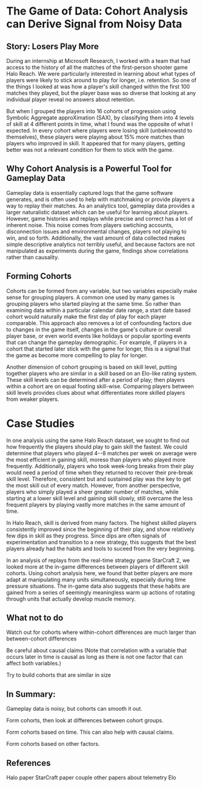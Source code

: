 # The Game of Data: Cohort Analysis can Derive Signal from Noisy Data

## Story: Losers Play More

During an internship at Microsoft Research, I worked with a team that had access to the history of all the matches of the first-person shooter game Halo Reach. We were particularly interested in learning about what types of players were likely to stick around to play for longer, i.e. retention. So one of the things I looked at was how a player's skill changed within the first 100 matches they played, but the player base was so diverse that looking at any individual player reveal no answers about retention.

But when I grouped the players into 16 cohorts of progression using Symbolic Aggregate approXimation (SAX), by classifying them into 4 levels of skill at 4 different points in time, what I found was the opposite of what I expected. In every cohort where players were losing skill (unbeknowstd to themselves), these players were playing about 15% more matches than players who improved in skill. It appeared that for many players, getting better was not a relevant condition for them to stick with the game.

## Why Cohort Analysis is a Powerful Tool for Gameplay Data

Gameplay data is essentially captured logs that the game software generates, and is often used to help with matchmaking or provide players a way to replay their matches. As an analytics tool, gameplay data provides a larger naturalistic dataset which can be useful for learning about players. However, game histories and replays while precise and correct has a lot of inherent noise. This noise comes from players swtiching accounts, disconnection issues and environmental changes, players not playing to win, and so forth. Additionally, the vast amount of data collected makes simple descriptive analytics not terribly useful, and because factors are not manipulated as experiments during the game, findings show correlations rather than causality.

## Forming Cohorts

Cohorts can be formed from any variable, but two variables especially make sense for grouping players. A common one used by many games is grouping players who started playing at the same time. So rather than examining data within a particular calendar date range, a start date based cohort would naturally make the first day of play for each player comparable. This approach also removes a lot of confounding factors due to changes in the game itself, changes in the game's culture or overall player base, or even world events like holidays or popular sporting events that can change the gameplay demographic. For example, if players in a cohort that started later stick with the game for longer, this is a signal that the game as become more compelling to play for longer.

Another dimension of cohort grouping is based on skill level, putting together players who are similar in a skill based on an Elo-like rating system. These skill levels can be determined after a period of play; then players within a cohort are on equal footing skill-wise. Comparing players between skill levels provides clues about what differentiates more skilled players from weaker players.

# Case Studies 
In one analysis using the same Halo Reach dataset, we sought to find out how frequently the players should play to gain skill the fastest. We could determine that players who played 4--8 matches per week on average were the most efficient in gaining skill, moreso than players who played more frequently. Additionally, players who took week-long breaks from their play would need a period of time when they returned to recover their pre-break skill level. Therefore, consistent but and sustained play was the key to get the most skill out of every match. However, from another perspective, players who simply played a sheer greater number of matches, while starting at a lower skill level and gaining skill slowly, still overcame the less frequent players by playing vastly more matches in the same amount of time.

In Halo Reach, skill is derived from many factors. The highest skilled players consistently improved since the beginning of their play, and show relatively few dips in skill as they progress. Since dips are often signals of experimentation and transition to a new strategy, this suggests that the best players already had the habits and tools to suceed from the very beginning.

In an analysis of replays from the real-time strategy game StarCraft 2, we looked more at the in-game differences between players of different skill cohorts. Using cohort analysis here, we found that better players are more adapt at manipulating many units simultaneously, especially during time pressure situations. The in-game data also suggests that these habits are gained from a series of seemingly meaningless warm up actions of rotating through units that actually develop muscle memory.

## What not to do

Watch out for cohorts where within-cohort differences are much larger than between-cohort differences

Be careful about causal claims
(Note that correlation with a variable that occurs later in time is causal as long as there is not one factor that can affect both variables.)

Try to build cohorts that are similar in size

## In Summary:

Gameplay data is noisy, but cohorts can smooth it out.

Form cohorts, then look at differences between cohort groups.

Form cohorts based on time. This can also help with causal claims.

Form cohorts based on other factors.

## References

Halo paper
StarCraft paper
couple other papers about telemetry
Elo
